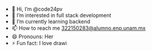 - 👋 Hi, I’m @code24pv
- 👀 I’m interested in full stack development
- 🌱 I’m currently learning backend
- 📫 How to reach me 322150283@alumno.enp.unam.mx
- 😄 Pronouns: Her
- ⚡ Fun fact: I love drawi

<!---
code24pv/code24pv is a ✨ special ✨ repository because its `README.md` (this file) appears on your GitHub profile.
You can click the Preview link to take a look at your changes.
--->
